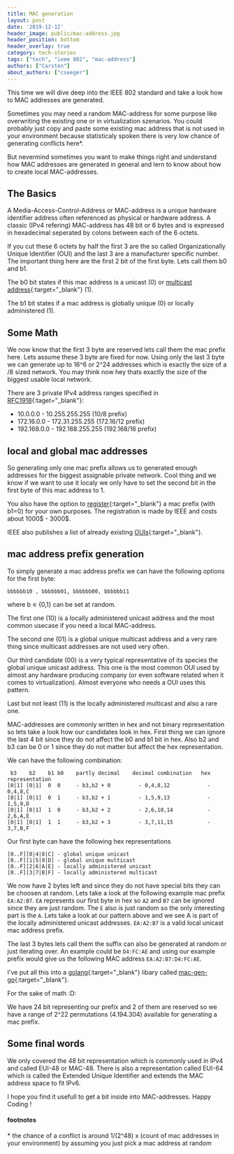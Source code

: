 ```yaml
---
title: MAC generation
layout: post
date: '2019-12-12'
header_image: public/mac-address.jpg
header_position: bottom
header_overlay: true
category: tech-stories
tags: ["tech", "ieee 802", "mac-address"]
authors: ["Carsten"]
about_authors: ["cseeger"]
---
```


This time we will dive deep into the IEEE 802 standard and take a look how to MAC addresses are generated. 

Sometimes you may need a random MAC-address for some purpose like overwriting the existing one or in virtualization szenarios. You could probably just copy and paste some existing mac address that is not used in your environment because statisticaly spoken there is very low chance of generating conflicts here\*. 

But nevermind sometimes you want to make things right and understand how MAC addresses are generated in general and lern to know about how to create local MAC-addresses.

## The Basics

A Media-Access-Control-Address or MAC-address is a unique hardware identifier address often referenced as physical or hardware address. 
A classic (IPv4 refering) MAC-address has 48 bit or 6 bytes and is expressed in hexadecimal seperated by colons between each of the 6 octets.

If you cut these 6 octets by half the first 3 are the so called Organizationally Unique Identifier (OUI) and the last 3 are a manufacturer specific number.
The important thing here are the first 2 bit of the first byte.
Lets call them b0 and b1. 

The b0 bit states if this mac address is a unicast (0) or [multicast address](https://en.wikipedia.org/wiki/Multicast_address#Ethernet){:target="_blank"} (1).

The b1 bit states if a mac address is globally unique (0) or locally administered (1).

## Some Math

We now know that the first 3 byte are reserved lets call them the mac prefix here.
Lets assume these 3 byte are fixed for now.
Using only the last 3 byte we can generate up to 16^6 or 2^24 addresses which is exactly the size of a /8 sized network.
You may think now hey thats exactly the size of the biggest usable local network.

There are 3 private IPv4 address ranges specified in [RFC1918](https://tools.ietf.org/html/rfc1918){:taget="_blank"}:

- 10.0.0.0 - 10.255.255.255  (10/8 prefix)
- 172.16.0.0 - 172.31.255.255  (172.16/12 prefix)
- 192.168.0.0 - 192.168.255.255 (192.168/16 prefix)

## local and global mac addresses

So generating only one mac prefix allows us to generated enough addresses for the biggest assignable private network. 
Cool thing and we know if we want to use it localy we only have to set the second bit in the first byte of this mac address to 1.

You also have the option to [register](https://standards.ieee.org/products-services/regauth/index.html){:target="_blank"} a mac prefix (with b1=0) for your own purposes.
The registration is made by IEEE and costs about 1000$ - 3000$.

IEEE also publishes a list of already existing [OUIs](http://standards-oui.ieee.org/oui.txt){:target="_blank"}.

## mac address prefix generation

To simply generate a mac address prefix we can have the following options for the first byte:

```
bbbbbb10 , bbbbbb01, bbbbbb00, bbbbbb11
```
where b ∊ {0,1} can be set at random.

The first one (10) is a locally administered unicast address and the most common usecase if you need a local MAC-address.

The second one (01) is a global unique multicast address and a very rare thing since multicast addresses are not used very often.

Our third candidate (00) is a very typical representative of its species the global unique unicast address.
This one is the most common OUI used by almost any hardware producing company (or even software related when it comes to virtualization). 
Almost everyone who needs a OUI uses this pattern.

Last but not least (11) is the locally administered multicast and also a rare one.

MAC-addresses are commonly written in hex and not binary representation so lets take a look how our candidates look in hex.
First thing we can ignore the last 4 bit since they do not affect the b0 and b1 bit in hex. 
Also b2 and b3 can be 0 or 1 since they do not matter but affect the hex representation.

We can have the following combination:

```
 b3    b2    b1 b0    partly decimal    decimal combination   hex representation
[0|1] [0|1]  0  0     - b3,b2 + 0         - 0,4,8,12            - 0,4,8,C
[0|1] [0|1]  0  1     - b3,b2 + 1         - 1,5,9,13            - 1,5,9,D
[0|1] [0|1]  1  0     - b3,b2 + 2         - 2,6,10,14           - 2,6,A,E
[0|1] [0|1]  1  1     - b3,b2 + 3         - 3,7,11,15           - 3,7,B,F
```
Our first byte can have the following hex representations

```
[0..F][0|4|8|C] - global unique unicast
[0..F][1|5|9|D] - global unique multicast
[0..F][2|6|A|E] - locally administered unicast
[0..F][3|7|B|F] - locally administered multicast
```

We now have 2 bytes left and since they do not have special bits they can be choosen at random.
Lets take a look at the following example mac prefix `EA:A2:B7`.
`EA` represents our first byte in hex so `A2` and `B7` can be ignored since they are just random.
The `E` also is just random so the only interesting part is the `A`. 
Lets take a look at our pattern above and we see A is part of the locally administered unicast addresses. 
`EA:A2:B7` is a valid local unicast mac address prefix.

The last 3 bytes lets call them the suffix can also be generated at random or just iterating over.
An example could be `D4:FC:AE` and using our example prefix would give us the following MAC address `EA:A2:B7:D4:FC:AE`. 

I've put all this into a [golang](https://golang.org/){:target="_blank"} libary called [mac-gen-go](https://github.com/cseeger-epages/mac-gen-go){:target="_blank"}. 

For the sake of math :D:

We have 24 bit representing our prefix and 2 of them are reserved so we have a range of 2^22 permutations (4.194.304) available for generating a mac prefix.

## Some final words

We only covered the 48 bit representation which is commonly used in IPv4 and called EUI-48 or MAC-48.
There is also a representation called EUI-64 which is called the Extended Unique Identifier and extends the MAC address space to fit IPv6.

I hope you find it usefull to get a bit inside into MAC-addresses. Happy Coding !


#### footnotes
\*  the chance of a conflict is around  1/(2^48) x (count of mac addresses in your environment) by assuming you just pick a mac address at random
